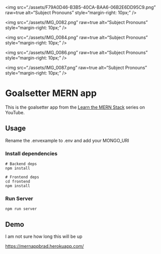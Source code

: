 
<img
src=“./assets/F79A0D46-B3B5-40CA-BAA6-06B2E6DD95C9.png”
raw=true
alt=“Subject Pronouns”
style=“margin-right: 10px;”
/>

<img
src=“./assets/IMG_0082.png”
raw=true
alt=“Subject Pronouns”
style=“margin-right: 10px;”
/>

<img
src=“./assets/IMG_0084.png”
raw=true
alt=“Subject Pronouns”
style=“margin-right: 10px;”
/>


<img
src=“./assets/IMG_0086.png”
raw=true
alt=“Subject Pronouns”
style=“margin-right: 10px;”
/>

<img
src=“./assets/IMG_0087.png”
raw=true
alt=“Subject Pronouns”
style=“margin-right: 10px;”
/>
# Goalsetter MERN app

This is the goalsetter app from the [Learn the MERN Stack](https://www.youtube.com/watch?v=-0exw-9YJBo) series on YouTube.

## Usage

Rename the .envexample to .env and add your MONGO_URI

### Install dependencies

```
# Backend deps
npm install

# Frontend deps
cd frontend
npm install
```

### Run Server

```
npm run server
```

## Demo

I am not sure how long this will be up

https://mernappbrad.herokuapp.com/

